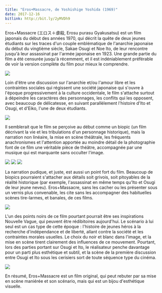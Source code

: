 ```yaml
---
title: "Eros+Massacre, de Yoshishige Yoshida (1969)"
date: 2017-12-16
bitlink: http://bit.ly/2yMVDh9
--- 
```


Eros+Massacre (エロス＋虐殺, Erosu purasu Gyakusatsu) est un film japonais du début des années 1970, qui décrit la quête de deux jeunes étudiants sur les traces d'un couple emblématique de l'anarchie japonaise du début du vingtième siècle, Sakae Osugi et Noe Ito, de leur rencontre jusqu'à leur assassinat par l'armée japonaise en 1923. Une grande partie du film a été censurée jusqu'à récemment, et il est indéniablement préférable de voir la version complète du film pour mieux le comprendre.

<img src="/images/eros-plus-massacre-1.jpg" style="float: center"/> 

Loin d'être une discussion sur l'anarchie et/ou l'amour libre et les contraintes sociales qui régissent une société japonaise qui s'ouvre à l'époque progressivement à la culture occidentale, le film s'attache surtout à dépeindre les caractères des personnages, les conflits qui les opposent, avec beaucoup de délicatesse, en suivant parallèlement l'histoire d'Ito et Osugi, et d'Eiko, l'une de deux étudiants. 

<img src="/images/Eros-Plus-Massacre_3_wide.jpg" style="float: center"/> 

Il semblerait que le film se perçoive au début comme un biopic (un film décrivant la vie et les tribulations d'un personnage historique), mais la narration non linéaire, la mise en scène théâtrale, les fréquents anachronismes et l'attention apportée au moindre détail de la photographie font de ce film une véritable pièce de théâtre, accompagnée par une musique qui est marquante sans occulter l'image. 

<img src="/images/erosplusmassacre5.png" style="float: center"/> 

<img src="/images/Image-5.png" style="float: center"/> 

<img src="/images/Erosu-purasu-Gyakusatsu-AKA-Eros-Plus-Massacre-1969-4.jpg" style="float: center"/>

La narration pudique, et juste, est aussi un point fort du film. Beaucoup de biopics pourraient s'attacher aux détails soit grivois, soit pitoyables de la réalité historique (par exemple, l'assassinat en même temps qu'Ito et Osugi de leur jeune neveu). Eros+Massacre, sans les cacher ou les présenter sous un vernis plus convenable, les cite sans les accompagner des habituelles scènes tire-larmes, et banales, de ces films. 

<img src="/images/erosplusmassacre3.jpeg" style="float: center"/> 

L'un des points noirs de ce film pourtant pourrait être ses inspirations Nouvelle Vague, qui peuvent être rédibitoires aujourd'hui. Le scénario à lui seul est un cas type de cette époque : l'histoire de jeunes héros à la recherche d'indépendance et de liberté, allant contre la société et les contraintes morales usuelles. Le choix du noir et blanc dans l'image, et la mise en scène tirent clairement des influences de ce mouvement. Pourtant, lors des parties portant sur Osugi et Ito, le réalisateur penche davantage pour un parti plus esthétique et subtil, et la scène de la première discussion entre Osugi et Ito sous les cerisiers sort de toute séquence type du cinéma. 

<img src="/images/mako-osugi.JPG" style="float: center"/> 

En résumé, Eros+Massacre est un film original, qui peut rebuter par sa mise en scène maniérée et son scénario, mais qui est un bijou d'esthétique visuelle.

